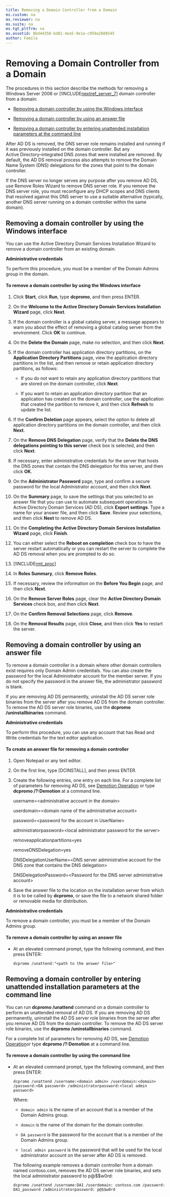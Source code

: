 ```yaml
---
title: Removing a Domain Controller from a Domain
ms.custom: na
ms.reviewer: na
ms.suite: na
ms.tgt_pltfrm: na
ms.assetid: 8bd44358-bd81-4ea5-9e1e-c959a2608545
author: Femila
---
```

# Removing a Domain Controller from a Domain
  The procedures in this section describe the methods for removing a Windows Server 2008 or [!INCLUDE[nextref_server_7](../Token/nextref_server_7_md.md)] domain controller from a domain:  
  
-   [Removing a domain controller by using the Windows interface](#BKMK_remove_domain_interface)  
  
-   [Removing a domain controller by using an answer file](#BKMK_remove_domain_answer)  
  
-   [Removing a domain controller by entering unattended installation parameters at the command line](#BKMK_remove_domain_unattended)  
  
 After AD DS is removed, the DNS server role remains installed and running if it was previously installed on the domain controller. But any Active Directory–integrated DNS zones that were installed are removed. By default, the AD DS removal process also attempts to remove the Domain Name System \(DNS\) delegations for the zones that point to the domain controller.  
  
 If the DNS server no longer serves any purpose after you remove AD DS, use Remove Roles Wizard to remove DNS server role. If you remove the DNS server role, you must reconfigure any DHCP scopes and DNS clients that resolved against this DNS server to use a suitable alternative \(typically, another DNS server running on a domain controller within the same domain\).  
  
##  <a name="BKMK_remove_domain_interface"></a> Removing a domain controller by using the Windows interface  
 You can use the Active Directory Domain Services Installation Wizard to remove a domain controller from an existing domain.  
  
 **Administrative credentials**  
  
 To perform this procedure, you must be a member of the Domain Admins group in the domain.  
  
#### To remove a domain controller by using the Windows interface  
  
1.  Click **Start**, click **Run**, type **dcpromo**, and then press ENTER.  
  
2.  On the **Welcome to the Active Directory Domain Services Installation Wizard** page, click **Next**.  
  
3.  If the domain controller is a global catalog server, a message appears to warn you about the effect of removing a global catalog server from the environment. Click **OK** to continue.  
  
4.  On the **Delete the Domain** page, make no selection, and then click **Next**.  
  
5.  If the domain controller has application directory partitions, on the **Application Directory Partitions** page, view the application directory partitions in the list, and then remove or retain application directory partitions, as follows:  
  
    -   If you do not want to retain any application directory partitions that are stored on the domain controller, click **Next**.  
  
    -   If you want to retain an application directory partition that an application has created on the domain controller, use the application that created the partition to remove it, and then click **Refresh** to update the list.  
  
6.  If the **Confirm Deletion** page appears, select the option to delete all application directory partitions on the domain controller, and then click **Next**.  
  
7.  On the **Remove DNS Delegation** page, verify that the **Delete the DNS delegations pointing to this server** check box is selected, and then click **Next**.  
  
8.  If necessary, enter administrative credentials for the server that hosts the DNS zones that contain the DNS delegation for this server, and then click **OK**.  
  
9. On the **Administrator Password** page, type and confirm a secure password for the local Administrator account, and then click **Next**.  
  
10. On the **Summary** page, to save the settings that you selected to an answer file that you can use to automate subsequent operations in Active Directory Domain Services \(AD DS\), click **Export settings**. Type a name for your answer file, and then click **Save**. Review your selections, and then click **Next** to remove AD DS.  
  
11. On the **Completing the Active Directory Domain Services Installation Wizard** page, click **Finish**.  
  
12. You can either select the **Reboot on completion** check box to have the server restart automatically or you can restart the server to complete the AD DS removal when you are prompted to do so.  
  
13. [!INCLUDE[rmt_proc](../Token/rmt_proc_md.md)]  
  
14. In **Roles Summary**, click **Remove Roles**.  
  
15. If necessary, review the information on the **Before You Begin** page, and then click **Next**.  
  
16. On the **Remove Server Roles** page, clear the **Active Directory Domain Services** check box, and then click **Next**.  
  
17. On the **Confirm Removal Selections** page, click **Remove**.  
  
18. On the  **Removal Results** page, click **Close**, and then click **Yes** to restart the server.  
  
##  <a name="BKMK_remove_domain_answer"></a> Removing a domain controller by using an answer file  
 To remove a domain controller in a domain where other domain controllers exist requires only Domain Admin credentials. You can also create the password for the local Administrator account for the member server. If you do not specify the password in the answer file, the administrator password is blank.  
  
 If you are removing AD DS permanently, uninstall the AD DS server role binaries from the server after you remove AD DS from the domain controller. To remove the AD DS server role binaries, use the **dcpromo \/uninstallbinaries** command.  
  
 **Administrative credentials**  
  
 To perform this procedure, you can use any account that has Read and Write credentials for the text editor application.  
  
#### To create an answer file for removing a domain controller  
  
1.  Open Notepad or any text editor.  
  
2.  On the first line, type \[DCINSTALL\], and then press ENTER.  
  
3.  Create the following entries, one entry on each line. For a complete list of parameters for removing AD DS, see [Demotion Operation](http://go.microsoft.com/fwlink/?LinkID=120996) or type **dcpromo \/?:Demotion** at a command line.  
  
     username\=\<administrative account in the domain\>  
  
     userdomain\=\<domain name of the administrative account\>  
  
     password\=\<password for the account in UserName\>  
  
     administratorpassword\=\<local administrator password for the server\>  
  
     removeapplicationpartitions\=yes  
  
     removeDNSDelegation\=yes  
  
     DNSDelegationUserName\=\<DNS server administrative account for the DNS zone that contains the DNS delegation\>  
  
     DNSDelegationPassword\=\<Password for the DNS server administrative account\>  
  
4.  Save the answer file to the location on the installation server from which it is to be called by **dcpromo**, or save the file to a network shared folder or removable media for distribution.  
  
 **Administrative credentials**  
  
 To remove a domain controller, you must be a member of the Domain Admins group.  
  
#### To remove a domain controller by using an answer file  
  
-   At an elevated command prompt, type the following command, and then press ENTER:  
  
     `dcpromo /unattend:"<path to the answer file>"`  
  
##  <a name="BKMK_remove_domain_unattended"></a> Removing a domain controller by entering unattended installation parameters at the command line  
 You can run **dcpromo \/unattend** command on a domain controller to perform an unattended removal of AD DS. If you are removing AD DS permanently, uninstall the AD DS server role binaries from the server after you remove AD DS from the domain controller. To remove the AD DS server role binaries, use the **dcpromo \/uninstallbinaries** command.  
  
 For a complete list of parameters for removing AD DS, see [Demotion Operation](http://go.microsoft.com/fwlink/?LinkID=120996)or type **dcpromo \/?:Demotion** at a command line.  
  
#### To remove a domain controller by using the command line  
  
-   At an elevated command prompt, type the following command, and then press ENTER:  
  
     `dcpromo /unattend /username:<domain admin> /userdomain:<domain> /password:<DA password> /administratorpassword:<local admin password>`  
  
     Where:  
  
    -   `domain admin` is the name of an account that is a member of the Domain Admins group.  
  
    -   `domain` is the name of the domain for the domain controller.  
  
    -   `DA password` is the password for the account that is a member of the Domain Admins group.  
  
    -   `local admin password` is the password that will be used for the local administrator account on the server after AD DS is removed.  
  
     The following example removes a domain controller from a domain named contoso.com, removes the AD DS server role binaries, and sets the local administrator password to p@$$w0rd:  
  
     `dcpromo /unattend /username:DA1 /userdomain: contoso.com /password: DA1_password /administratorpassword: p@$$w0rd`  
  
  